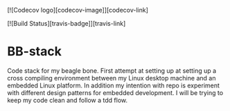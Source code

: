 [![Codecov logo][codecov-image]][codecov-link]

[![Build Status][travis-badge]][travis-link]


# BB-stack
Code stack for my beagle bone. First attempt at setting up at setting up a cross compiling environment between my Linux desktop machine and an embedded Linux platform. In addition my intention with repo is experiment with different design patterns for embedded development. I will be trying to keep my code clean and follow a tdd flow.
